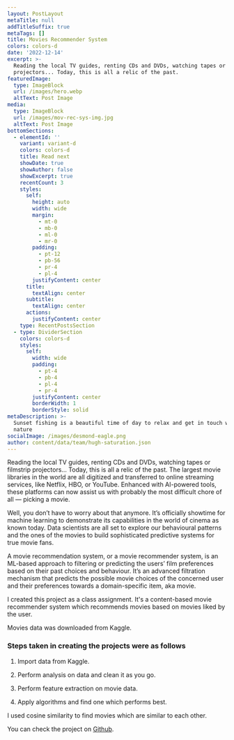 ```yaml
---
layout: PostLayout
metaTitle: null
addTitleSuffix: true
metaTags: []
title: Movies Recommender System
colors: colors-d
date: '2022-12-14'
excerpt: >-
  Reading the local TV guides, renting CDs and DVDs, watching tapes or filmstrip
  projectors... Today, this is all a relic of the past. 
featuredImage:
  type: ImageBlock
  url: /images/hero.webp
  altText: Post Image
media:
  type: ImageBlock
  url: /images/mov-rec-sys-img.jpg
  altText: Post Image
bottomSections:
  - elementId: ''
    variant: variant-d
    colors: colors-d
    title: Read next
    showDate: true
    showAuthor: false
    showExcerpt: true
    recentCount: 3
    styles:
      self:
        height: auto
        width: wide
        margin:
          - mt-0
          - mb-0
          - ml-0
          - mr-0
        padding:
          - pt-12
          - pb-56
          - pr-4
          - pl-4
        justifyContent: center
      title:
        textAlign: center
      subtitle:
        textAlign: center
      actions:
        justifyContent: center
    type: RecentPostsSection
  - type: DividerSection
    colors: colors-d
    styles:
      self:
        width: wide
        padding:
          - pt-4
          - pb-4
          - pl-4
          - pr-4
        justifyContent: center
        borderWidth: 1
        borderStyle: solid
metaDescription: >-
  Sunset fishing is a beautiful time of day to relax and get in touch with
  nature
socialImage: /images/desmond-eagle.png
author: content/data/team/hugh-saturation.json
---
```

Reading the local TV guides, renting CDs and DVDs, watching tapes or filmstrip projectors... Today, this is all a relic of the past. The largest movie libraries in the world are all digitized and transferred to online streaming services, like Netflix, HBO, or YouTube. Enhanced with AI-powered tools, these platforms can now assist us with probably the most difficult chore of all — picking a movie.

Well, you don’t have to worry about that anymore. It’s officially showtime for machine learning to demonstrate its capabilities in the world of cinema as known today. Data scientists are all set to explore our behavioural patterns and the ones of the movies to build sophisticated predictive systems for true movie fans.

A movie recommendation system, or a movie recommender system, is an ML-based approach to filtering or predicting the users’ film preferences based on their past choices and behaviour. It’s an advanced filtration mechanism that predicts the possible movie choices of the concerned user and their preferences towards a domain-specific item, aka movie.

I created this project as a class assignment. It's a content-based movie recommender system which recommends movies based on movies liked by the user.

Movies data was downloaded from Kaggle.

### Steps taken in creating the projects were as follows

1.  Import data from Kaggle.

2.  Perform analysis on data and clean it as you go.

3.  Perform feature extraction on movie data.

4.  Apply algorithms and find one which performs best.

I used cosine similarity to find movies which are similar to each other.

You can check the project on [Github](https://github.com/astrovishalthakur/Mov-Rec-Sys-Advanced).
